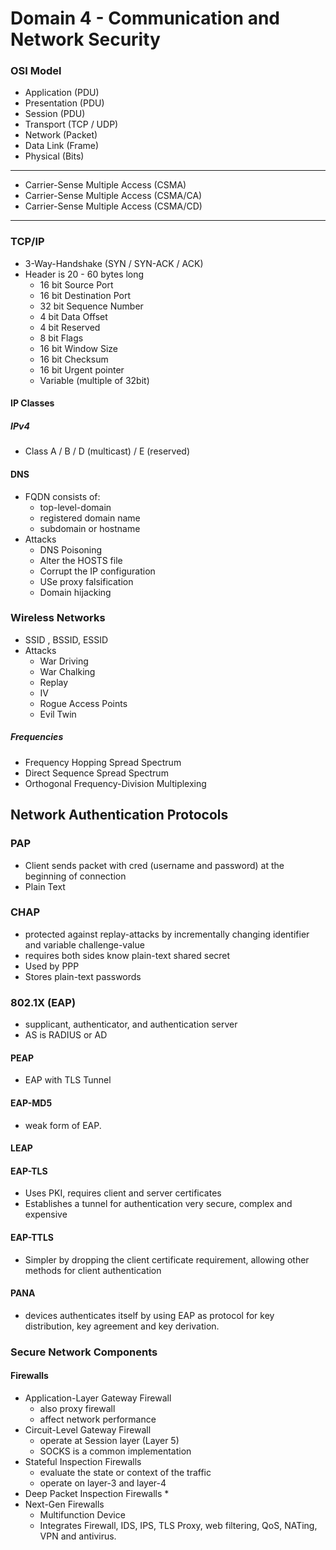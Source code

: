 # Domain 4 - Communication and Network Security

### OSI Model

* Application (PDU)
* Presentation (PDU)
* Session (PDU)
* Transport (TCP / UDP)
* Network (Packet)
* Data Link (Frame)
* Physical (Bits)

---

* Carrier-Sense Multiple Access (CSMA)
* Carrier-Sense Multiple Access (CSMA/CA)
* Carrier-Sense Multiple Access (CSMA/CD)

----

### TCP/IP

* 3-Way-Handshake (SYN / SYN-ACK / ACK)
* Header is 20 - 60 bytes long
  * 16 bit Source Port
  * 16 bit Destination Port
  * 32 bit Sequence Number
  * 4 bit Data Offset
  * 4 bit Reserved
  * 8 bit Flags
  * 16 bit Window Size
  * 16 bit Checksum
  * 16 bit Urgent pointer
  * Variable (multiple of 32bit)

#### IP Classes

##### IPv4

* Class A / B / D (multicast) / E (reserved)

#### DNS

* FQDN consists of:
  * top-level-domain
  * registered domain name
  * subdomain or hostname
* Attacks 
  * DNS Poisoning
  * Alter the HOSTS file
  * Corrupt the IP configuration
  * USe proxy falsification
  * Domain hijacking

### Wireless Networks

* SSID , BSSID, ESSID
* Attacks
  * War Driving
  * War Chalking
  * Replay
  * IV
  * Rogue Access Points
  * Evil Twin

##### Frequencies

* Frequency Hopping Spread Spectrum
* Direct Sequence Spread Spectrum
* Orthogonal Frequency-Division Multiplexing



## Network Authentication Protocols

### PAP
- Client sends packet with cred (username and password) at the beginning of connection
- Plain Text

### CHAP
- protected against replay-attacks by incrementally changing identifier and variable challenge-value
- requires both sides know plain-text shared secret
- Used by PPP
- Stores plain-text passwords

### 802.1X (EAP) 
- supplicant, authenticator, and authentication server
- AS is RADIUS or AD
  
#### PEAP	
- EAP with TLS Tunnel
  
#### EAP-MD5
- weak form of EAP.
  
#### LEAP

#### EAP-TLS
- Uses PKI, requires client and server certificates
- Establishes a tunnel for authentication very secure, complex and expensive
  
#### EAP-TTLS
- Simpler by dropping the client certificate requirement, allowing other methods for client authentication

#### PANA
- devices authenticates itself by using EAP as protocol for key distribution, key agreement and key derivation.

### Secure Network Components

#### Firewalls

* Application-Layer Gateway Firewall
  * also proxy firewall
  * affect network performance
* Circuit-Level Gateway Firewall
  * operate at Session layer (Layer 5)
  * SOCKS is a common implementation
* Stateful Inspection Firewalls
  * evaluate the state or context of the traffic
  * operate on layer-3 and layer-4
* Deep Packet Inspection Firewalls
  *  
* Next-Gen Firewalls
  * Multifunction Device
  * Integrates Firewall, IDS, IPS, TLS Proxy, web filtering, QoS, NATing, VPN and antivirus.



